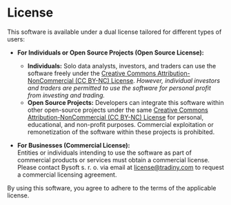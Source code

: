 # License

This software is available under a dual license tailored for different types of users:

- **For Individuals or Open Source Projects (Open Source License):**  
    - **Individuals:** Solo data analysts, investors, and traders can use the software freely under the [Creative Commons Attribution-NonCommercial (CC BY-NC) License](https://creativecommons.org/licenses/by-nc/4.0/deed.en). *However, individual investors and traders are permitted to use the software for personal profit from investing and trading.*
    - **Open Source Projects:** Developers can integrate this software within other open-source projects under the same [Creative Commons Attribution-NonCommercial (CC BY-NC) License](https://creativecommons.org/licenses/by-nc/4.0/deed.en) for personal, educational, and non-profit purposes. Commercial exploitation or remonetization of the software within these projects is prohibited.

- **For Businesses (Commercial License):**  
  Entities or individuals intending to use the software as part of commercial products or services must obtain a commercial license. Please contact Bysoft s. r. o. via email at [license@tradiny.com](mailto:license@tradiny.com) to request a commercial licensing agreement.

By using this software, you agree to adhere to the terms of the applicable license.
